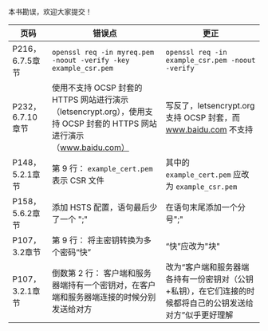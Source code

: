 本书勘误，欢迎大家提交！

页码 | 错误点 | 更正
------------ | ------------- | ---------
P216，6.7.5章节 | ` openssl req -in myreq.pem -noout -verify -key example_csr.pem `|  `openssl req -in example_csr.pem -noout -verify `
P232，6.7.10 章节| 使用不支持 OCSP 封套的 HTTPS 网站进行演示（letsencrypt.org），使用支持 OCSP 封套的 HTTPS 网站进行演示（www.baidu.com） | 写反了，letsencrypt.org 支持 OCSP 封套，而 www.baidu.com 不支持
P148，5.2.1章节 | 第 9 行： `example_cert.pem` 表示 CSR 文件 | 其中的 `example_cert.pem` 应改为 `example_csr.pem`
P158，5.6.2章节 | 添加 HSTS 配置，语句最后少了一个 ";"  | 在语句末尾添加一个分号";"
P107，3.2章节 |  第 9 行： 将主密钥转换为多个密码“快”  | “快”应改为"块"
P107，3.2.1章节 |  倒数第 2 行： 客户端和服务器端持有一个密钥对，在客户端和服务器端连接的时候分别发送给对方 | 改为“客户端和服务器端各持有一份密钥对（公钥+私钥），在它们连接的时候都将自己的公钥发送给对方”似乎更好理解

